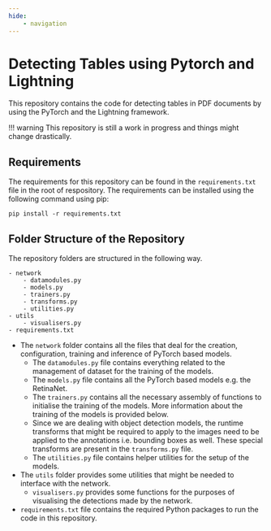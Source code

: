 ```yaml
---
hide:
    - navigation
---
```


# Detecting Tables using Pytorch and Lightning
This repository contains the code for detecting tables in PDF documents by using the PyTorch and the Lightning framework. 

!!! warning
    This repository is still a work in progress and things might change drastically.

## Requirements
The requirements for this repository can be found in the `requirements.txt` file in the root of respository. The requirements can be installed using the following command using pip:

```
pip install -r requirements.txt
```

## Folder Structure of the Repository
The repository folders are structured in the following way.

```
- network
	- datamodules.py
	- models.py
	- trainers.py
	- transforms.py
	- utilities.py
- utils
	- visualisers.py
- requirements.txt
```

- The `network` folder contains all the files that deal for the creation, configuration, training and inference of PyTorch based models.
	- The `datamodules.py` file contains everything related to the management of dataset for the training of the models.
	- The `models.py` file contains all the PyTorch based models e.g. the RetinaNet.
	- The `trainers.py` contains all the necessary assembly of functions to initialise the training of the models. More information about the training of the models is provided below.
	- Since we are dealing with object detection models, the runtime transforms that might be required to apply to the images need to be applied to the annotations i.e. bounding boxes as well. These special transforms are present in the `transforms.py` file.
	- The `utilities.py` file contains helper utilities for the setup of the models.
- The `utils` folder provides some utilities that might be needed to interface with the network. 
	- `visualisers.py` provides some functions for the purposes of visualising the detections made by the network.
- `requirements.txt` file contains the required Python packages to run the code in this repository.

